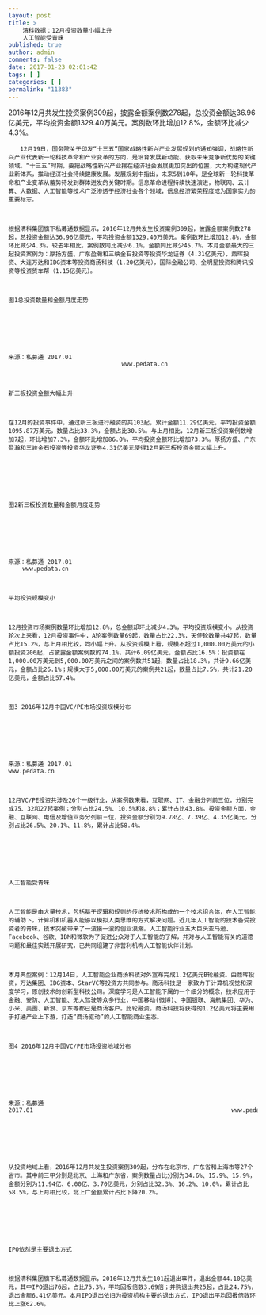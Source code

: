 ```yaml
---
layout: post
title: >
    清科数据：12月投资数量小幅上升
    人工智能受青睐
published: true
author: admin
comments: false
date: 2017-01-23 02:01:42
tags: [ ]
categories: [ ]
permalink: "11383"
---
```

2016年12月共发生投资案例309起，披露金额案例数278起，总投资金额达36.96亿美元，平均投资金额1329.40万美元。案例数环比增加12.8%，金额环比减少4.3%。


  
    　　12月19日，国务院关于印发“十三五”国家战略性新兴产业发展规划的通知强调，战略性新兴产业代表新一轮科技革命和产业变革的方向，是培育发展新动能、获取未来竞争新优势的关键领域。“十三五”时期，要把战略性新兴产业摆在经济社会发展更加突出的位置，大力构建现代产业新体系，推动经济社会持续健康发展。发展规划中指出，未来5到10年，是全球新一轮科技革命和产业变革从蓄势待发到群体迸发的关键时期。信息革命进程持续快速演进，物联网、云计算、大数据、人工智能等技术广泛渗透于经济社会各个领域，信息经济繁荣程度成为国家实力的重要标志。
  
  
  
    根据清科集团旗下私募通数据显示，2016年12月共发生投资案例309起，披露金额案例数278起，总投资金额达36.96亿美元，平均投资金额1329.40万美元。案例数环比增加12.8%，金额环比减少4.3%。较去年相比，案例数同比减少6.1%，金额同比减少45.7%。本月金额最大的三起投资案例为：厚扬方盛、广东盈瀚和三峡金石投资等投资华龙证券（4.31亿美元），鼎晖投资、大连万达和IDG资本等投资商汤科技（1.20亿美元），国际金融公司、全明星投资和腾讯投资等投资货车帮（1.15亿美元）。
  
  
  
    图1总投资数量和金额月度走势
  
  
  
     
  
  
  
    来源：私募通 2017.01                                                    www.pedata.cn
  
  
  
    新三板投资金额大幅上升
  
  
  
    在12月的投资事件中，通过新三板进行融资的共103起，累计金额11.29亿美元，平均投资金额1095.87万美元，数量占比33.3%，金额占比30.5%。与上月相比，12月新三板投资案例数增加7起，环比增加7.3%，金额环比增加86.0%，平均投资金额环比增加73.3%。厚扬方盛、广东盈瀚和三峡金石投资等投资华龙证券4.31亿美元使得12月新三板投资金额大幅上升。
  
  
  
    
  
  
  
    图2新三板投资数量和金额月度走势
  
  
  
    
  
  
  
    来源：私募通 2017.01                                                www.pedata.cn
  
  
  
    平均投资规模变小
  
  
  
    12月投资市场案例数量环比增加12.8%，总金额却环比减少4.3%，平均投资规模变小。从投资轮次上来看，12月投资事件中，A轮案例数量69起，数量占比22.3%，天使轮数量共47起，数量占比15.2%，与上月相比较，均小幅上升。从投资规模上看，规模不超过1,000.00万美元的小额投资206起，占披露金额案例数的74.1%，共计6.09亿美元，金额占比16.5%；投资额在1,000.00万美元到5,000.00万美元之间的案例数共51起，数量占比18.3%，共计9.66亿美元，金额占比26.1%；规模大于5,000.00万美元的案例共21起，数量占比7.5%，共计21.20亿美元，金额占比57.4%。
  
  
  
    图3 2016年12月中国VC/PE市场投资规模分布
  
  
  
    
  
  
  
    来源：私募通 2017.01                                                    www.pedata.cn
  
  
  
    12月VC/PE投资共涉及26个一级行业，从案例数来看，互联网、IT、金融分列前三位，分别完成75、32和27起案例；分别占比24.5%、10.5%和8.8%；累计占比43.8%。投资金额方面，金融、互联网、电信及增值业务分列前三位，投资金额分别为9.78亿、7.39亿、4.35亿美元，分别占比26.5%、20.1%、11.8%，累计占比58.4%。
  
  
  
    
  
  
  
    人工智能受青睐
  
  
  
    人工智能是由大量技术，包括基于逻辑和规则的传统技术所构成的一个技术组合体，在人工智能的辅助下，计算机和机器人能够以模拟人类思维的方式解决问题。近几年人工智能的技术备受投资者的青睐，技术突破带来了一波接一波的创业浪潮。人工智能行业五大巨头亚马逊、Facebook、谷歌、IBM和微软为了促进公众对于人工智能的了解，并对与人工智能有关的道德问题和最佳实践开展研究，已共同组建了非营利机构人工智能伙伴计划。
  
  
  
    本月典型案例：12月14日，人工智能企业商汤科技对外宣布完成1.2亿美元B轮融资。由鼎晖投资，万达集团、IDG资本、StarVC等投资方共同参与。商汤科技是一家致力于计算机视觉和深度学习，原创技术的创新型科技公司。深度学习是人工智能下属的一个细分的概念，技术应用于金融、安防、人工智能、无人驾驶等众多行业，中国移动(微博)、中国银联、海航集团、华为、小米、美图、新浪、京东等都已是商汤客户。此轮融资，商汤科技将获得的1.2亿美元将主要用于打通产业上下游，打造“商汤驱动”的人工智能商业生态。
  
  
  
    图4 2016年12月中国VC/PE市场投资地域分布
  
  
  
    
  
  
  
    来源：私募通2017.01                                                        www.pedata.cn
  
  
  
    
  
  
  
    从投资地域上看，2016年12月共发生投资案例309起，分布在北京市、广东省和上海市等27个省市。其中前三甲分别是北京、上海和广东省，案例数量占比分别为34.6%、15.9%、15.9%，金额分别为11.94亿、6.00亿、3.70亿美元，分别占比32.3%、16.2%、10.0%，累计占比58.5%，与上月相比较，北上广金额累计占比下降20.2%。
  
  
  
    
  
  
  
    IPO依然是主要退出方式
  
  
  
    根据清科集团旗下私募通数据显示，2016年12月共发生101起退出事件，退出金额44.10亿美元，其中IPO退出76起，占比75.3%，平均回报倍数3.69倍；并购退出共25起，占比24.75%，退出金额6.41亿美元。本月IPO退出依旧为投资机构主要的退出方式，IPO退出平均回报倍数环比上涨62.6%。
  
  
  
    
  
